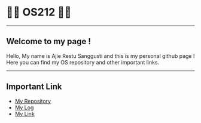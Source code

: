# 👨‍💻 OS212 👨‍💻
---
## Welcome to my page ! 
Hello, My name is Ajie Restu Sanggusti and this is my personal github page ! Here you can find my OS repository and other important links.

---
## Important Link
- [My Repository](https://github.com/ajierestus/os212)
- [My Log](https://ajierestus.github.io/os212/TXT/mylog.txt)
- [My Link](https://ajierestus.github.io/os212/LINKS/)
